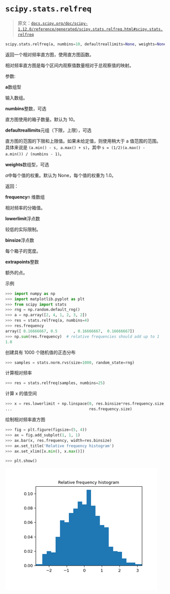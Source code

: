 # `scipy.stats.relfreq`

> 原文：[`docs.scipy.org/doc/scipy-1.12.0/reference/generated/scipy.stats.relfreq.html#scipy.stats.relfreq`](https://docs.scipy.org/doc/scipy-1.12.0/reference/generated/scipy.stats.relfreq.html#scipy.stats.relfreq)

```py
scipy.stats.relfreq(a, numbins=10, defaultreallimits=None, weights=None)
```

返回一个相对频率直方图，使用直方图函数。

相对频率直方图是每个区间内观察值数量相对于总观察值的映射。

参数:

**a**数组型

输入数组。

**numbins**整数，可选

直方图使用的箱子数量。默认为 10。

**defaultreallimits**元组（下限，上限），可选

直方图的范围的下限和上限值。如果未给定值，则使用稍大于 a 值范围的范围。具体来说是 `(a.min() - s, a.max() + s)`，其中 `s = (1/2)(a.max() - a.min()) / (numbins - 1)`。

**weights**数组型，可选

*a*中每个值的权重。默认为 None，每个值的权重为 1.0。

返回：

**frequency**n 维数组

相对频率的分箱值。

**lowerlimit**浮点数

较低的实际限制。

**binsize**浮点数

每个箱子的宽度。

**extrapoints**整数

额外的点。

示例

```py
>>> import numpy as np
>>> import matplotlib.pyplot as plt
>>> from scipy import stats
>>> rng = np.random.default_rng()
>>> a = np.array([2, 4, 1, 2, 3, 2])
>>> res = stats.relfreq(a, numbins=4)
>>> res.frequency
array([ 0.16666667, 0.5       , 0.16666667,  0.16666667])
>>> np.sum(res.frequency)  # relative frequencies should add up to 1
1.0 
```

创建具有 1000 个随机值的正态分布

```py
>>> samples = stats.norm.rvs(size=1000, random_state=rng) 
```

计算相对频率

```py
>>> res = stats.relfreq(samples, numbins=25) 
```

计算 x 的值空间

```py
>>> x = res.lowerlimit + np.linspace(0, res.binsize*res.frequency.size,
...                                  res.frequency.size) 
```

绘制相对频率直方图

```py
>>> fig = plt.figure(figsize=(5, 4))
>>> ax = fig.add_subplot(1, 1, 1)
>>> ax.bar(x, res.frequency, width=res.binsize)
>>> ax.set_title('Relative frequency histogram')
>>> ax.set_xlim([x.min(), x.max()]) 
```

```py
>>> plt.show() 
```

![../../_images/scipy-stats-relfreq-1.png](img/d33e5617f1a4b63e7775f1034825b340.png)
